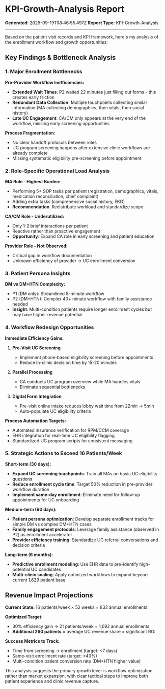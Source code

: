 # KPI-Growth-Analysis Report

**Generated:** 2025-09-19T08:46:55.497Z
**Report Type:** KPI-Growth-Analysis

---

Based on the patient visit records and KPI framework, here's my analysis of the enrollment workflow and growth opportunities:

## Key Findings & Bottleneck Analysis

### 1. **Major Enrollment Bottlenecks**

**Pre-Provider Workflow Inefficiencies:**
- **Extended Wait Times**: P2 waited 22 minutes just filling out forms - this creates early friction
- **Redundant Data Collection**: Multiple touchpoints collecting similar information (MA collecting demographics, then vitals, then social history)
- **Late UC Engagement**: CA/CM only appears at the very end of the workflow, missing early screening opportunities

**Process Fragmentation:**
- No clear handoff protocols between roles
- UC program screening happens after extensive clinic workflows are already complete
- Missing systematic eligibility pre-screening before appointment

### 2. **Role-Specific Operational Load Analysis**

**MA Role - Highest Burden:**
- Performing 5+ SOP tasks per patient (registration, demographics, vitals, medication reconciliation, chief complaint)
- Adding extra tasks (comprehensive social history, EKG)
- **Recommendation**: Redistribute workload and standardize scope

**CA/CM Role - Underutilized:**
- Only 1-2 brief interactions per patient
- Reactive rather than proactive engagement
- **Opportunity**: Expand CA role in early screening and patient education

**Provider Role - Not Observed:**
- Critical gap in workflow documentation
- Unknown efficiency of provider → UC enrollment conversion

### 3. **Patient Persona Insights**

**DM vs DM+HTN Complexity:**
- P1 (DM only): Streamlined 8-minute workflow
- P2 (DM+HTN): Complex 40+ minute workflow with family assistance needed
- **Insight**: Multi-condition patients require longer enrollment cycles but may have higher revenue potential

### 4. **Workflow Redesign Opportunities**

**Immediate Efficiency Gains:**

1. **Pre-Visit UC Screening**
   - Implement phone-based eligibility screening before appointments
   - Reduce in-clinic decision time by 15-20 minutes

2. **Parallel Processing**
   - CA conducts UC program overview while MA handles vitals
   - Eliminate sequential bottlenecks

3. **Digital Form Integration**
   - Pre-visit online intake reduces lobby wait time from 22min → 5min
   - Auto-populate UC eligibility criteria

**Process Automation Targets:**
- Automated insurance verification for RPM/CCM coverage
- EHR integration for real-time UC eligibility flagging
- Standardized UC program scripts for consistent messaging

### 5. **Strategic Actions to Exceed 16 Patients/Week**

**Short-term (30 days):**
- **Expand UC screening touchpoints**: Train all MAs on basic UC eligibility questions
- **Reduce enrollment cycle time**: Target 50% reduction in pre-provider workflow duration
- **Implement same-day enrollment**: Eliminate need for follow-up appointments for UC onboarding

**Medium-term (90 days):**
- **Patient persona optimization**: Develop separate enrollment tracks for simple DM vs complex DM+HTN cases
- **Family engagement protocols**: Leverage family assistance (observed in P2) as enrollment accelerator
- **Provider efficiency training**: Standardize UC referral conversations and decision criteria

**Long-term (6 months):**
- **Predictive enrollment modeling**: Use EHR data to pre-identify high-potential UC candidates
- **Multi-clinic scaling**: Apply optimized workflows to expand beyond current 1,629 patient base

## Revenue Impact Projections

**Current State**: 16 patients/week × 52 weeks = 832 annual enrollments

**Optimized Target**: 
- 30% efficiency gain → 21 patients/week = 1,092 annual enrollments
- **Additional 260 patients** × average UC revenue share = significant ROI

**Success Metrics to Track:**
- Time from screening → enrollment (target: <7 days)
- Same-visit enrollment rate (target: >40%)
- Multi-condition patient conversion rate (DM+HTN higher value)

This analysis suggests the primary growth lever is workflow optimization rather than market expansion, with clear tactical steps to improve both patient experience and clinic revenue capture.